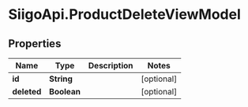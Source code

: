 # SiigoApi.ProductDeleteViewModel

## Properties

Name | Type | Description | Notes
------------ | ------------- | ------------- | -------------
**id** | **String** |  | [optional] 
**deleted** | **Boolean** |  | [optional] 


